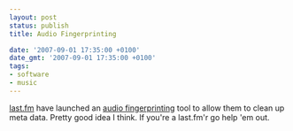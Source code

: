 ```yaml
---
layout: post
status: publish
title: Audio Fingerprinting

date: '2007-09-01 17:35:00 +0100'
date_gmt: '2007-09-01 17:35:00 +0100'
tags:
- software
- music
---
```

<a href="http://last.fm">last.fm</a> have launched an <a href="http://blog.last.fm/2007/08/29/audio-fingerprinting-for-clean-metadata">audio fingerprinting</a> tool to allow them to clean up meta data. Pretty good idea I think. If you're a last.fm'r go help 'em out.
